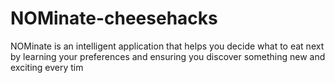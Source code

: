 
# NOMinate-cheesehacks
NOMinate is an intelligent application that helps you decide what to eat next by learning your preferences and ensuring you discover something new and exciting every tim

